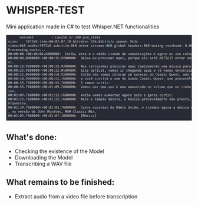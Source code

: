 
# WHISPER-TEST

Mini application made in C# to test Whisper.NET functionalities

![screenshot](readme.png "screenshot")

## What's done:

- Checking the existence of the Model
- Downloading the Model
- Transcribing a WAV file

## What remains to be finished:

- Extract audio from a video file before transcription